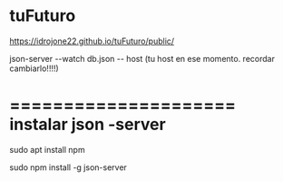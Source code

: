 # tuFuturo

https://idrojone22.github.io/tuFuturo/public/

json-server --watch db.json -- host (tu host en ese momento. recordar cambiarlo!!!!)

=====================
instalar json -server
=====================

sudo apt install npm

sudo npm install -g json-server

